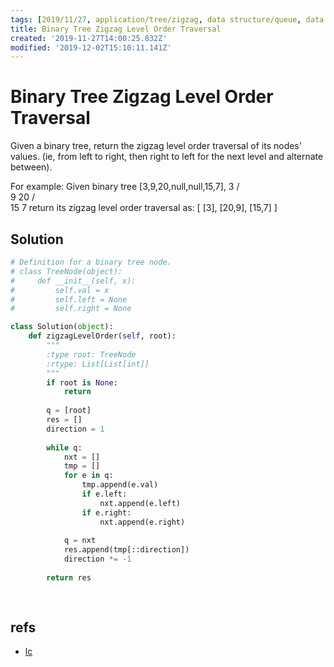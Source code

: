 ```yaml
---
tags: [2019/11/27, application/tree/zigzag, data structure/queue, data structure/tree, leetcode/103, method/traversal/level]
title: Binary Tree Zigzag Level Order Traversal
created: '2019-11-27T14:00:25.832Z'
modified: '2019-12-02T15:10:11.141Z'
---
```


# Binary Tree Zigzag Level Order Traversal

Given a binary tree, return the zigzag level order traversal of its nodes' values. (ie, from left to right, then right to left for the next level and alternate between).

For example:
Given binary tree [3,9,20,null,null,15,7],
    3
   / \
  9  20
    /  \
   15   7
return its zigzag level order traversal as:
[
  [3],
  [20,9],
  [15,7]
]

## Solution

```python
# Definition for a binary tree node.
# class TreeNode(object):
#     def __init__(self, x):
#         self.val = x
#         self.left = None
#         self.right = None

class Solution(object):
    def zigzagLevelOrder(self, root):
        """
        :type root: TreeNode
        :rtype: List[List[int]]
        """
        if root is None:
            return
        
        q = [root]
        res = []
        direction = 1
        
        while q:
            nxt = []
            tmp = []
            for e in q:
                tmp.append(e.val)
                if e.left:
                    nxt.append(e.left)
                if e.right:
                    nxt.append(e.right)
            
            q = nxt
            res.append(tmp[::direction])
            direction *= -1
        
        return res
            
                
```

## refs

* [lc](https://leetcode.com/problems/binary-tree-zigzag-level-order-traversal/)

